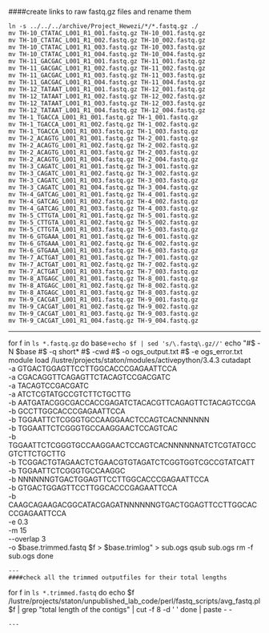 ####create links to raw fastq.gz files and rename them
```
ln -s ../../../archive/Project_Hewezi/*/*.fastq.gz ./
mv TH-10_CTATAC_L001_R1_001.fastq.gz TH-10_001.fastq.gz
mv TH-10_CTATAC_L001_R1_002.fastq.gz TH-10_002.fastq.gz
mv TH-10_CTATAC_L001_R1_003.fastq.gz TH-10_003.fastq.gz
mv TH-10_CTATAC_L001_R1_004.fastq.gz TH-10_004.fastq.gz
mv TH-11_GACGAC_L001_R1_001.fastq.gz TH-11_001.fastq.gz
mv TH-11_GACGAC_L001_R1_002.fastq.gz TH-11_002.fastq.gz
mv TH-11_GACGAC_L001_R1_003.fastq.gz TH-11_003.fastq.gz
mv TH-11_GACGAC_L001_R1_004.fastq.gz TH-11_004.fastq.gz
mv TH-12_TATAAT_L001_R1_001.fastq.gz TH-12_001.fastq.gz
mv TH-12_TATAAT_L001_R1_002.fastq.gz TH-12_002.fastq.gz
mv TH-12_TATAAT_L001_R1_003.fastq.gz TH-12_003.fastq.gz
mv TH-12_TATAAT_L001_R1_004.fastq.gz TH-12_004.fastq.gz
mv TH-1_TGACCA_L001_R1_001.fastq.gz TH-1_001.fastq.gz
mv TH-1_TGACCA_L001_R1_002.fastq.gz TH-1_002.fastq.gz
mv TH-1_TGACCA_L001_R1_003.fastq.gz TH-1_003.fastq.gz
mv TH-2_ACAGTG_L001_R1_001.fastq.gz TH-2_001.fastq.gz
mv TH-2_ACAGTG_L001_R1_002.fastq.gz TH-2_002.fastq.gz
mv TH-2_ACAGTG_L001_R1_003.fastq.gz TH-2_003.fastq.gz
mv TH-2_ACAGTG_L001_R1_004.fastq.gz TH-2_004.fastq.gz
mv TH-3_CAGATC_L001_R1_001.fastq.gz TH-3_001.fastq.gz
mv TH-3_CAGATC_L001_R1_002.fastq.gz TH-3_002.fastq.gz
mv TH-3_CAGATC_L001_R1_003.fastq.gz TH-3_003.fastq.gz
mv TH-3_CAGATC_L001_R1_004.fastq.gz TH-3_004.fastq.gz
mv TH-4_GATCAG_L001_R1_001.fastq.gz TH-4_001.fastq.gz
mv TH-4_GATCAG_L001_R1_002.fastq.gz TH-4_002.fastq.gz
mv TH-4_GATCAG_L001_R1_003.fastq.gz TH-4_003.fastq.gz
mv TH-5_CTTGTA_L001_R1_001.fastq.gz TH-5_001.fastq.gz
mv TH-5_CTTGTA_L001_R1_002.fastq.gz TH-5_002.fastq.gz
mv TH-5_CTTGTA_L001_R1_003.fastq.gz TH-5_003.fastq.gz
mv TH-6_GTGAAA_L001_R1_001.fastq.gz TH-6_001.fastq.gz
mv TH-6_GTGAAA_L001_R1_002.fastq.gz TH-6_002.fastq.gz
mv TH-6_GTGAAA_L001_R1_003.fastq.gz TH-6_003.fastq.gz
mv TH-7_ACTGAT_L001_R1_001.fastq.gz TH-7_001.fastq.gz
mv TH-7_ACTGAT_L001_R1_002.fastq.gz TH-7_002.fastq.gz
mv TH-7_ACTGAT_L001_R1_003.fastq.gz TH-7_003.fastq.gz
mv TH-8_ATGAGC_L001_R1_001.fastq.gz TH-8_001.fastq.gz
mv TH-8_ATGAGC_L001_R1_002.fastq.gz TH-8_002.fastq.gz
mv TH-8_ATGAGC_L001_R1_003.fastq.gz TH-8_003.fastq.gz
mv TH-9_CACGAT_L001_R1_001.fastq.gz TH-9_001.fastq.gz
mv TH-9_CACGAT_L001_R1_002.fastq.gz TH-9_002.fastq.gz
mv TH-9_CACGAT_L001_R1_003.fastq.gz TH-9_003.fastq.gz
mv TH-9_CACGAT_L001_R1_004.fastq.gz TH-9_004.fastq.gz
```
---
for f in `ls *.fastq.gz`
do
base=`echo $f | sed 's/\.fastq\.gz//'`
echo "#$ -N $base
#$ -q short*
#$ -cwd
#$ -o ogs_output.txt
#$ -e ogs_error.txt
module load /lustre/projects/staton/modules/activepython/3.4.3
cutadapt \
-a GTGACTGGAGTTCCTTGGCACCCGAGAATTCCA \
-a CGACAGGTTCAGAGTTCTACAGTCCGACGATC \
-a TACAGTCCGACGATC \
-a ATCTCGTATGCCGTCTTCTGCTTG \
-b AATGATACGGCGACCACCGAGATCTACACGTTCAGAGTTCTACAGTCCGA \
-b GCCTTGGCACCCGAGAATTCCA \
-b TGGAATTCTCGGGTGCCAAGGAACTCCAGTCACNNNNNN \
-b TGGAATTCTCGGGTGCCAAGGAACTCCAGTCAC \
-b TGGAATTCTCGGGTGCCAAGGAACTCCAGTCACNNNNNNATCTCGTATGCCGTCTTCTGCTTG \
-b TCGGACTGTAGAACTCTGAACGTGTAGATCTCGGTGGTCGCCGTATCATT \
-b TGGAATTCTCGGGTGCCAAGGC \
-b NNNNNNGTGACTGGAGTTCCTTGGCACCCGAGAATTCCA \
-b GTGACTGGAGTTCCTTGGCACCCGAGAATTCCA \
-b CAAGCAGAAGACGGCATACGAGATNNNNNNGTGACTGGAGTTCCTTGGCACCCGAGAATTCCA \
-e 0.3 \
-m 15 \
--overlap 3 \
-o $base.trimmed.fastq $f > $base.trimlog" > sub.ogs
qsub sub.ogs
rm -f sub.ogs
done
```
---
####check all the trimmed outputfiles for their total lengths
```
for f in `ls *.trimmed.fastq`
do
echo $f
/lustre/projects/staton/unpublished_lab_code/perl/fastq_scripts/avg_fastq.pl $f | grep "total length of the contigs" | cut -f 8 -d ' '
done | paste - -
```
---
